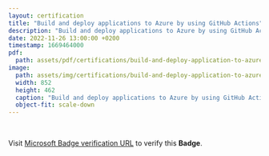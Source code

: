 ```yaml
---
layout: certification
title: "Build and deploy applications to Azure by using GitHub Actions"
description: "Build and deploy applications to Azure by using GitHub Actions"
date: 2022-11-26 13:00:00 +0200
timestamp: 1669464000
pdf:
  path: assets/pdf/certifications/build-and-deploy-application-to-azure-by-using-github-actions.pdf
image:
  path: assets/img/certifications/build-and-deploy-application-to-azure-by-using-github-actions.webp
  width: 852
  height: 462
  caption: "Build and deploy applications to Azure by using GitHub Actions"
  object-fit: scale-down
---
```


<br /> 

<p class="lead text-center">
    Visit <a href="https://learn.microsoft.com/en-us/training/achievements/learn.github.github-actions-cd.badge?username=char0n">Microsoft Badge verification URL</a> to verify this <strong>Badge</strong>.
</p>
